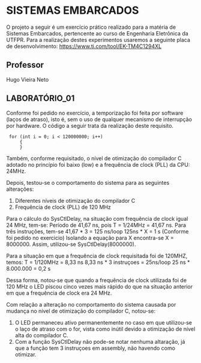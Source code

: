 # SISTEMAS EMBARCADOS

O projeto a seguir é um exercício prático realizado para a matéria de Sistemas Embarcados, pertencente ao curso de Engenharia Eletrônica da UTFPR.
Para a realização destes experimentos usaremos a seguinte placa de desenvolvimento: https://www.ti.com/tool/EK-TM4C1294XL


## Professor

Hugo Vieira Neto


## LABORATÓRIO_01

Conforme foi pedido no exercício, a temporização foi feita por software (laços de atraso), isto é, sem o uso de qualquer mecanismo de interrupção por hardware.
O código a seguir trata da realização deste requisito.

```
 for (int i = 0; i < 120000000; i++)      
     {
     }
```

Também, conforme requisitado, o nível de otimização do compilador C adotado no princípio foi baixo (low) e a frequência de clock (PLL) da CPU: 24MHz.

Depois, testou-se o comportamento do sistema para as seguintes alterações:
1. Diferentes níveis de otimização do compilador C
2. Frequência de clock (PLL) de 120 MHz

Para o cálculo do SysCtlDelay, na situação com frequência de clock igual 24 MHz, tem-se:
Período de 41,67 ns, pois T = 1/24MHz = 41,67 ns.
Para três instruções, tem-se 41,67 * 3 = 125 ns/loop
125ns * X = 1 s (Conforme foi pedido no exercicio)
Isolando a equação para X encontra-se X = 8000000.
Assim, utilizou-se SysCtlDelay(8000000).

   
Para a situação em que a frequência de clock requisitada foi de 120MHZ, temos:
T = 1/120MHz = 8,33 ns
8,33 ns * 3 instruçoes = 25ns/loop
25 ns * 8.000.000 = 0,2 s
    
Dessa forma, notou-se que quando a frequência de clock utilizada foi de 120 MHz o LED piscou cinco vezes mais rápido do que na situação anterior em que a frequência de clock era 24 MHz.

Com relação a alteração no comportamento do sistema causada por mudança no nível de otimização do compilador C, notou-se:

1. O LED permaneceu ativo permanentemente no caso em que utilizou-se o laço de atraso com o for, vista como inútil devido a otimização de nível alta do compilador C.
2. Com a função SysCtlDelay não pode-se notar nenhuma altaração, já que a função
tem 3 instruçoes em assembly, não havendo como otimizar.